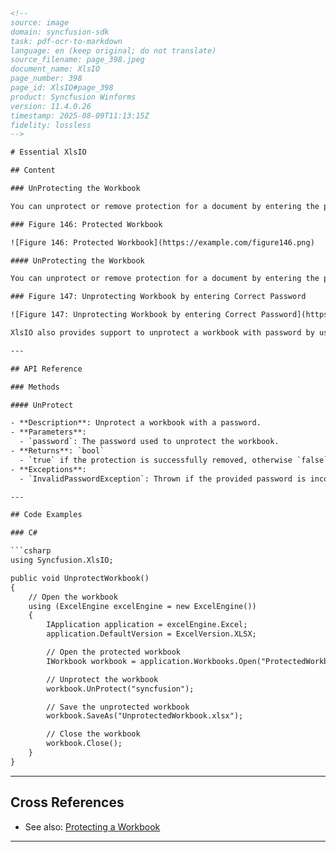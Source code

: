 ```html
<!-- 
source: image
domain: syncfusion-sdk
task: pdf-ocr-to-markdown
language: en (keep original; do not translate)
source_filename: page_398.jpeg
document_name: XlsIO
page_number: 398
page_id: XlsIO#page_398
product: Syncfusion Winforms
version: 11.4.0.26
timestamp: 2025-08-09T11:13:15Z
fidelity: lossless
-->

# Essential XlsIO

## Content

### UnProtecting the Workbook

You can unprotect or remove protection for a document by entering the password in the Unprotect Workbook dialog box in MS Excel, as shown in the following screen shot.

### Figure 146: Protected Workbook

![Figure 146: Protected Workbook](https://example.com/figure146.png)

#### UnProtecting the Workbook

You can unprotect or remove protection for a document by entering the password in the Unprotect Workbook dialog box in MS Excel, as shown in the following screen shot.

### Figure 147: Unprotecting Workbook by entering Correct Password

![Figure 147: Unprotecting Workbook by entering Correct Password](https://example.com/figure147.png)

XlsIO also provides support to unprotect a workbook with password by using the `UnProtect` method.

---

## API Reference

### Methods

#### UnProtect

- **Description**: Unprotect a workbook with a password.
- **Parameters**:
  - `password`: The password used to unprotect the workbook.
- **Returns**: `bool`
  - `true` if the protection is successfully removed, otherwise `false`.
- **Exceptions**:
  - `InvalidPasswordException`: Thrown if the provided password is incorrect.

---

## Code Examples

### C#

```csharp
using Syncfusion.XlsIO;

public void UnprotectWorkbook()
{
    // Open the workbook
    using (ExcelEngine excelEngine = new ExcelEngine())
    {
        IApplication application = excelEngine.Excel;
        application.DefaultVersion = ExcelVersion.XLSX;

        // Open the protected workbook
        IWorkbook workbook = application.Workbooks.Open("ProtectedWorkbook.xlsx");

        // Unprotect the workbook
        workbook.UnProtect("syncfusion");

        // Save the unprotected workbook
        workbook.SaveAs("UnprotectedWorkbook.xlsx");

        // Close the workbook
        workbook.Close();
    }
}
```

---

## Cross References

- See also: [Protecting a Workbook](#protecting-a-workbook)

---

<!-- tags: XlsIO, workbook, password, UnProtect, Excel, MS Excel, unprotect, protect, API, version 11.4.0.26 -->
```